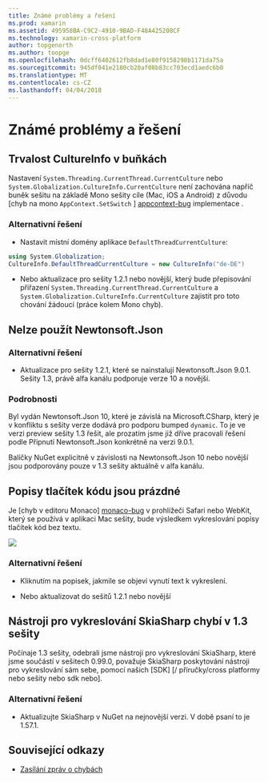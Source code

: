 ```yaml
---
title: Známé problémy a řešení
ms.prod: xamarin
ms.assetid: 495958BA-C9C2-4910-9BAD-F48A425208CF
ms.technology: xamarin-cross-platform
author: topgenorth
ms.author: toopge
ms.openlocfilehash: 0dcff6402612fb8dad1e80f9158298b1171da75a
ms.sourcegitcommit: 945df041e2180cb20af08b83cc703ecd1aedc6b0
ms.translationtype: MT
ms.contentlocale: cs-CZ
ms.lasthandoff: 04/04/2018
---
```

# <a name="known-issues--workarounds"></a>Známé problémy a řešení

## <a name="persistence-of-cultureinfo-across-cells"></a>Trvalost CultureInfo v buňkách

Nastavení `System.Threading.CurrentThread.CurrentCulture` nebo `System.Globalization.CultureInfo.CurrentCulture` není zachována napříč buněk sešitu na základě Mono sešity cíle (Mac, iOS a Android) z důvodu [chyb na mono `AppContext.SetSwitch` ] [ appcontext-bug] implementace .

### <a name="workarounds"></a>Alternativní řešení

* Nastavit místní domény aplikace `DefaultThreadCurrentCulture`:
```csharp
using System.Globalization;
CultureInfo.DefaultThreadCurrentCulture = new CultureInfo("de-DE")
```

* Nebo aktualizace pro sešity 1.2.1 nebo novější, který bude přepisování přiřazení `System.Threading.CurrentThread.CurrentCulture` a `System.Globalization.CultureInfo.CurrentCulture` zajistit pro toto chování žádoucí (práce kolem Mono chyb).

## <a name="unable-to-use-newtonsoftjson"></a>Nelze použít Newtonsoft.Json

### <a name="workaround"></a>Alternativní řešení

* Aktualizace pro sešity 1.2.1, které se nainstalují Newtonsoft.Json 9.0.1.
  Sešity 1.3, právě alfa kanálu podporuje verze 10 a novější.

### <a name="details"></a>Podrobnosti

Byl vydán Newtonsoft.Json 10, které je závislá na Microsoft.CSharp, který je v konfliktu s sešity verze dodává pro podporu bumped `dynamic`. To je ve verzi preview sešity 1.3 řešit, ale prozatím jsme již dříve pracovali řešení podle Připnutí Newtonsoft.Json konkrétně na verzi 9.0.1.

Balíčky NuGet explicitně v závislosti na Newtonsoft.Json 10 nebo novější jsou podporovány pouze v 1.3 sešity aktuálně v alfa kanálu.

## <a name="code-tooltips-are-blank"></a>Popisy tlačítek kódu jsou prázdné

Je [chyb v editoru Monaco] [ monaco-bug] v prohlížeči Safari nebo WebKit, který se používá v aplikaci Mac sešity, bude výsledkem vykreslování popisy tlačítek kód bez textu.

![](general-images/monaco-signature-help-bug.png)

### <a name="workaround"></a>Alternativní řešení

* Kliknutím na popisek, jakmile se objeví vynutí text k vykreslení.

* Nebo aktualizovat do sešitů 1.2.1 nebo novější

[appcontext-bug]: https://bugzilla.xamarin.com/show_bug.cgi?id=54448
[monaco-bug]: https://github.com/Microsoft/monaco-editor/issues/408

## <a name="skiasharp-renderers-are-missing-in-workbooks-13"></a>Nástroji pro vykreslování SkiaSharp chybí v 1.3 sešity

Počínaje 1.3 sešity, odebrali jsme nástroji pro vykreslování SkiaSharp, které jsme součástí v sešitech 0.99.0, považuje SkiaSharp poskytování nástroji pro vykreslování sám sebe, pomocí našich [SDK] [/ příručky/cross platformy nebo sešity nebo sdk nebo].

### <a name="workaround"></a>Alternativní řešení

* Aktualizujte SkiaSharp v NuGet na nejnovější verzi. V době psaní to je 1.57.1.

## <a name="related-links"></a>Související odkazy

- [Zasílání zpráv o chybách](~/tools/workbooks/install.md#reporting-bugs)
